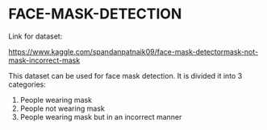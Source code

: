 # FACE-MASK-DETECTION

Link for dataset:

https://www.kaggle.com/spandanpatnaik09/face-mask-detectormask-not-mask-incorrect-mask

This dataset can be used for face mask detection. It is divided it into 3 categories:

1. People wearing mask
2. People not wearing mask
3. People wearing mask but in an incorrect manner
